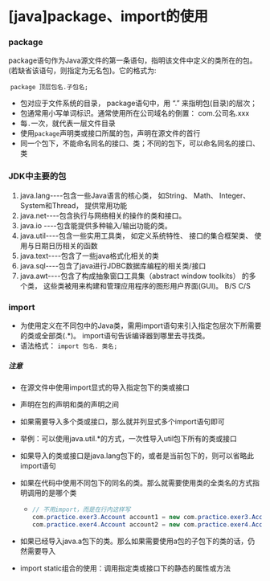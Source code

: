 # [java]package、import的使用

### package

package语句作为Java源文件的第一条语句，指明该文件中定义的类所在的包。 (若缺省该语句，则指定为无名包)。它的格式为:

​				`package 顶层包名.子包名;  `

- 包对应于文件系统的目录， package语句中，用 “.” 来指明包(目录)的层次；  
- 包通常用小写单词标识。通常使用所在公司域名的倒置： com.公司名.xxx  
- 每`.`一次，就代表一层文件目录
- 使用`package`声明类或接口所属的包，声明在源文件的首行
- 同一个包下，不能命名同名的接口、类；不同的包下，可以命名同名的接口、类



### JDK中主要的包  

1. java.lang----包含一些Java语言的核心类， 如String、 Math、 Integer、 System和Thread， 提供常用功能
2. java.net----包含执行与网络相关的操作的类和接口。
3. java.io ----包含能提供多种输入/输出功能的类。
4. java.util----包含一些实用工具类， 如定义系统特性、 接口的集合框架类、 使用与日期日历相关的函数
5. java.text----包含了一些java格式化相关的类
6. java.sql----包含了java进行JDBC数据库编程的相关类/接口
7. java.awt----包含了构成抽象窗口工具集（abstract window toolkits） 的多个类， 这些类被用来构建和管理应用程序的图形用户界面(GUI)。 B/S C/S  



### import

- 为使用定义在不同包中的Java类，需用import语句来引入指定包层次下所需要的类或全部类(.*)。 import语句告诉编译器到哪里去寻找类。  
- 语法格式：  `import 包名. 类名; `

##### 注意

- 在源文件中使用import显式的导入指定包下的类或接口

- 声明在包的声明和类的声明之间

- 如果需要导入多个类或接口，那么就并列显式多个import语句即可

- 举例：可以使用java.util.*的方式，一次性导入util包下所有的类或接口  

- 如果导入的类或接口是java.lang包下的，或者是当前包下的，则可以省略此import语句  

- 如果在代码中使用不同包下的同名的类。那么就需要使用类的全类名的方式指明调用的是哪个类  

  - ```java
    // 不用import，而是在行内这样写
    com.practice.exer3.Account account1 = new com.practice.exer3.Account();
    com.practice.exer4.Account account2 = new com.practice.exer4.Account();
    ```

- 如果已经导入java.a包下的类。那么如果需要使用a包的子包下的类的话，仍然需要导入  

- import static组合的使用：调用指定类或接口下的静态的属性或方法  

